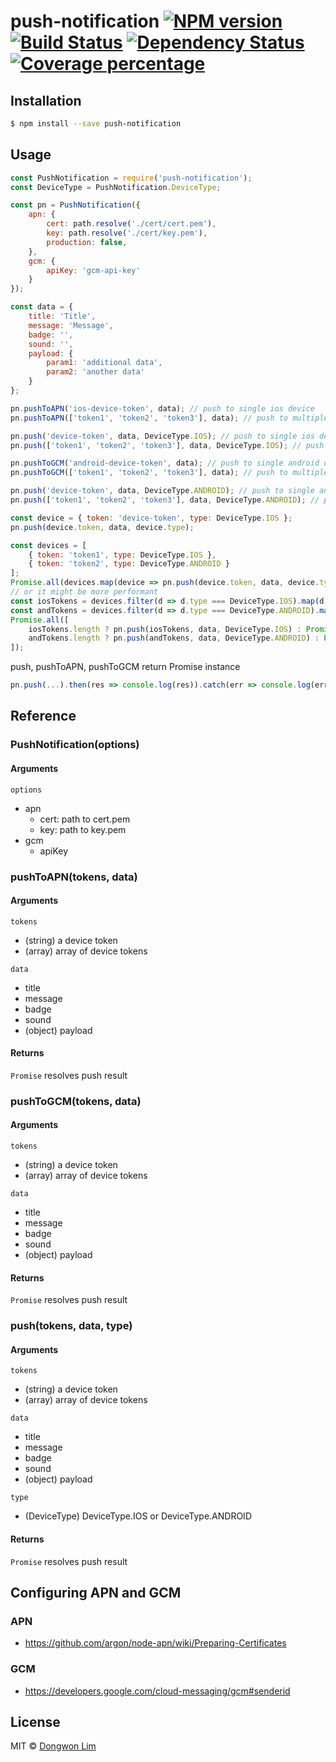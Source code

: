 # push-notification [![NPM version][npm-image]][npm-url] [![Build Status][travis-image]][travis-url] [![Dependency Status][daviddm-image]][daviddm-url] [![Coverage percentage][coveralls-image]][coveralls-url]
> 

## Installation

```sh
$ npm install --save push-notification
```

## Usage

```js
const PushNotification = require('push-notification');
const DeviceType = PushNotification.DeviceType;

const pn = PushNotification({
    apn: {
        cert: path.resolve('./cert/cert.pem'),
        key: path.resolve('./cert/key.pem'),
        production: false,
    },
    gcm: {
        apiKey: 'gcm-api-key'
    }
});

const data = {
    title: 'Title',
    message: 'Message',
    badge: '',
    sound: '',
    payload: {
        param1: 'additional data',
        param2: 'another data'
    }
};

pn.pushToAPN('ios-device-token', data); // push to single ios device
pn.pushToAPN(['token1', 'token2', 'token3'], data); // push to multiple ios devices

pn.push('device-token', data, DeviceType.IOS); // push to single ios device
pn.push(['token1', 'token2', 'token3'], data, DeviceType.IOS); // push to multiple ios devices

pn.pushToGCM('android-device-token', data); // push to single android device
pn.pushToGCM(['token1', 'token2', 'token3'], data); // push to multiple android devices

pn.push('device-token', data, DeviceType.ANDROID); // push to single android device
pn.push(['token1', 'token2', 'token3'], data, DeviceType.ANDROID); // push to multiple android devices

const device = { token: 'device-token', type: DeviceType.IOS };
pn.push(device.token, data, device.type);

const devices = [
    { token: 'token1', type: DeviceType.IOS },
    { token: 'token2', type: DeviceType.ANDROID }
];
Promise.all(devices.map(device => pn.push(device.token, data, device.type)));
// or it might be more performant 
const iosTokens = devices.filter(d => d.type === DeviceType.IOS).map(d => d.token);
const andTokens = devices.filter(d => d.type === DeviceType.ANDROID).map(d => d.token);
Promise.all([
    iosTokens.length ? pn.push(iosTokens, data, DeviceType.IOS) : Promise.resolve(),
    andTokens.length ? pn.push(andTokens, data, DeviceType.ANDROID) : Promise.resolve()
]);
```

push, pushToAPN, pushToGCM return Promise instance

```js
pn.push(...).then(res => console.log(res)).catch(err => console.log(err));
```

## Reference
### PushNotification(options)
#### Arguments

`options`
- apn
  - cert: path to cert.pem
  - key: path to key.pem
- gcm
  - apiKey

### pushToAPN(tokens, data)
#### Arguments

`tokens`
- (string) a device token
- (array) array of device tokens

`data`
- title
- message
- badge
- sound
- (object) payload 

#### Returns
`Promise` resolves push result

### pushToGCM(tokens, data)
#### Arguments

`tokens`
- (string) a device token
- (array) array of device tokens

`data`
- title
- message
- badge
- sound
- (object) payload 

#### Returns
`Promise` resolves push result

### push(tokens, data, type)
#### Arguments

`tokens`
- (string) a device token
- (array) array of device tokens

`data`
- title
- message
- badge
- sound
- (object) payload 

`type`
- (DeviceType) DeviceType.IOS or DeviceType.ANDROID

#### Returns
`Promise` resolves push result

## Configuring APN and GCM

### APN
- https://github.com/argon/node-apn/wiki/Preparing-Certificates

### GCM
- https://developers.google.com/cloud-messaging/gcm#senderid


## License

MIT © [Dongwon Lim](idw111@gmail.com)


[npm-image]: https://badge.fury.io/js/push-notification.svg
[npm-url]: https://npmjs.org/package/push-notification
[travis-image]: https://travis-ci.org/idw111/push-notification.svg?branch=master
[travis-url]: https://travis-ci.org/idw111/push-notification
[daviddm-image]: https://david-dm.org/idw111/push-notification.svg?theme=shields.io
[daviddm-url]: https://david-dm.org/idw111/push-notification
[coveralls-image]: https://coveralls.io/repos/idw111/push-notification/badge.svg
[coveralls-url]: https://coveralls.io/r/idw111/push-notification
